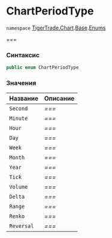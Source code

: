 # ChartPeriodType

`namespace` [TigerTrade.Chart](../../../../).[Base](../).[Enums](./)

\===

### Синтаксис

```csharp
public enum ChartPeriodType
```

### Значения

| Название   | Описание |
| ---------- | -------- |
| `Second`   | _===_    |
| `Minute`   | _===_    |
| `Hour`     | _===_    |
| `Day`      | _===_    |
| `Week`     | _===_    |
| `Month`    | _===_    |
| `Year`     | _===_    |
| `Tick`     | _===_    |
| `Volume`   | _===_    |
| `Delta`    | _===_    |
| `Range`    | _===_    |
| `Renko`    | _===_    |
| `Reversal` | _===_    |
